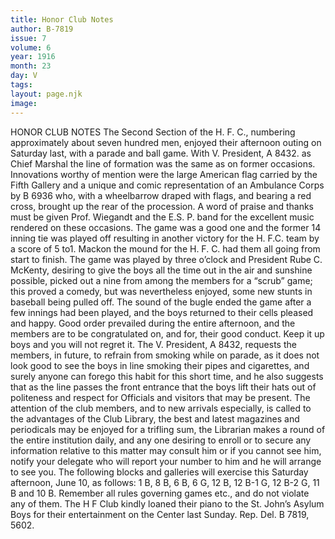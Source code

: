 ```yaml
---
title: Honor Club Notes
author: B-7819
issue: 7
volume: 6
year: 1916
month: 23
day: V
tags:
layout: page.njk
image:
---
```

HONOR CLUB NOTES       The Second Section of the H. F. C., numbering approximately about seven hundred men, enjoyed their afternoon outing on Saturday last, with a parade and ball game. With V. President, A 8432. as Chief Marshal the line of formation was the same as on former occasions. Innovations worthy of mention were the large American flag carried by the Fifth Gallery and a unique and comic representation of an Ambulance Corps by B 6936 who, with a wheelbarrow draped with flags, and bearing a red cross, brought up the rear of the procession. A word of praise and thanks must be given Prof. Wiegandt and the E.S. P. band for the excellent music rendered on these occasions. The game was a good one and the former 14 inning tie was played off resulting in another victory for the H. F.C. team by a score of 5 to1. Mackon the mound for the H. F. C. had them all going from start to finish. The game was played by three o’clock and President Rube C. McKenty, desiring to give the boys all the time out in the air and sunshine possible, picked out a nine from among the members for a “scrub” game; this proved a comedy, but was nevertheless enjoyed, some new stunts in baseball being pulled off. The sound of the bugle ended the game after a few innings had been played, and the boys returned to their cells pleased and happy. Good order prevailed during the entire afternoon, and the members are to be congratulated on, and for, their good conduct. Keep it up boys and you will not regret it. The V. President, A 8432, requests the members, in future, to refrain from smoking while on parade, as it does not look good to see the boys in line smoking their pipes and cigarettes, and surely anyone can forego this habit for this short time, and he also suggests that as the line passes the front entrance that the boys lift their hats out of politeness and respect for Officials and visitors that may be present. The attention of the club members, and to new arrivals especially, is called to the advantages of the Club Library, the best and latest magazines and periodicals may be enjoyed for a trifling sum, the Librarian makes a round of the entire institution daily, and any one desiring to enroll or to secure any information relative to this matter may consult him or if you cannot see him, notify your delegate who will report your number to him and he will arrange to see you. The following blocks and galleries will exercise this Saturday afternoon, June 10, as follows: 1 B, 8 B, 6 B, 6 G, 12 B, 12 B-1 G, 12 B-2 G, 11 B and 10 B. Remember all rules governing games etc., and do not violate any of them.       The H F Club kindly loaned their piano to the St. John’s Asylum Boys for their entertainment on the Center last Sunday. Rep. Del. B 7819, 5602.    




